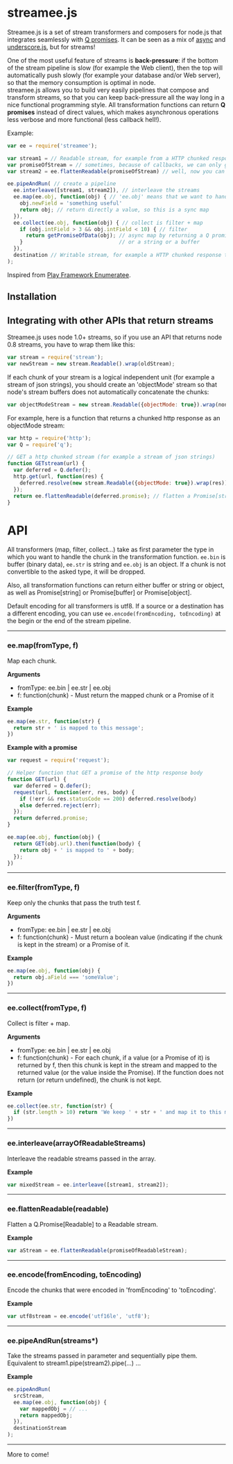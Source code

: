 # streamee.js

Streamee.js is a set of stream transformers and composers for node.js that integrates seamlessly with [Q promises](https://github.com/kriskowal/q). It can be seen as a mix of [async](https://github.com/caolan/async) and [underscore.js](http://underscorejs.org/), but for streams!

One of the most useful feature of streams is **back-pressure**: if the bottom of the stream pipeline is slow (for example the Web client), then the top will automatically push slowly (for example your database and/or Web server), so that the memory consumption is optimal in node.  
streamee.js allows you to build very easily pipelines that compose and transform streams, so that you can keep back-pressure all the way long in a nice functional programming style. All transformation functions can return **Q promises** instead of direct values, which makes asynchronous operations less verbose and more functional (less callback hell!).

Example:
```js
var ee = require('streamee');

var stream1 = // Readable stream, for example from a HTTP chunked response, a MongoDB response, ...
var promiseOfStream = // sometimes, because of callbacks, we can only get a Q.Promise[Readable] instead of a Readable
var stream2 = ee.flattenReadable(promiseOfStream) // well, now you can flatten it!

ee.pipeAndRun( // create a pipeline
  ee.interleave([stream1, stream2]), // interleave the streams
  ee.map(ee.obj, function(obj) { // 'ee.obj' means that we want to handle the chunk as a json object
    obj.newField = 'something useful'
    return obj; // return directly a value, so this is a sync map
  }),
  ee.collect(ee.obj, function(obj) { // collect is filter + map
    if (obj.intField > 3 && obj.intField < 10) { // filter
      return getPromiseOfData(obj); // async map by returning a Q promise. The promise can contain either an object 
    }                               // or a string or a buffer
  }),
  destination // Writable stream, for example a HTTP chunked response toward a Web client or a Websocket connection
);
```

Inspired from [Play Framework Enumeratee](http://www.playframework.com/documentation/2.1.1/Enumeratees).

## Installation

## Integrating with other APIs that return streams
Streamee.js uses node 1.0+ streams, so if you use an API that returns node 0.8 streams, you have to wrap them like this:
```js
var stream = require('stream');
var newStream = new stream.Readable().wrap(oldStream);
```

If each chunk of your stream is a logical independent unit (for example a stream of json strings),
you should create an 'objectMode' stream so that node's stream buffers does not automatically concatenate the chunks:
```js
var objectModeStream = new stream.Readable({objectMode: true}).wrap(nonObjectModeStream);
```

For example, here is a function that returns a chunked http response as an objectMode stream:
```js
var http = require('http');
var Q = require('q');

// GET a http chunked stream (for example a stream of json strings)
function GETstream(url) {
  var deferred = Q.defer();
  http.get(url, function(res) { 
    deferred.resolve(new stream.Readable({objectMode: true}).wrap(res));
  });
  return ee.flattenReadable(deferred.promise); // flatten a Promise[stream.Readable] to a stream.Readable
}
```

# API
All transformers (map, filter, collect...) take as first parameter the type in which you want to handle the chunk in the transformation function. ```ee.bin``` is buffer (binary data), ```ee.str``` is string and ```ee.obj``` is an object. If a chunk is not
convertible to the asked type, it will be dropped.

Also, all transformation functions can return either buffer or string or object, as well as Promise[string] or
Promise[buffer] or Promise[object].

Default encoding for all transformers is utf8. If a source or a destination has a different encoding, you can use 
```ee.encode(fromEncoding, toEncoding)``` at the begin or the end of the stream pipeline.

---------------------------------------

### ee.map(fromType, f)
Map each chunk.

**Arguments**
*  fromType: ee.bin | ee.str | ee.obj
*  f: function(chunk) - Must return the mapped chunk or a Promise of it

**Example**
```js
ee.map(ee.str, function(str) {
  return str + ' is mapped to this message';
})
```

**Example with a promise**
```js
var request = require('request');

// Helper function that GET a promise of the http response body
function GET(url) {
  var deferred = Q.defer();
  request(url, function(err, res, body) {
    if (!err && res.statusCode == 200) deferred.resolve(body)
    else deferred.reject(err);
  });
  return deferred.promise;
}

ee.map(ee.obj, function(obj) {
  return GET(obj.url).then(function(body) {
    return obj + ' is mapped to ' + body;
  });
})
```

---------------------------------------

### ee.filter(fromType, f)
Keep only the chunks that pass the truth test f.

**Arguments**
*  fromType: ee.bin | ee.str | ee.obj
*  f: function(chunk) - Must return a boolean value (indicating if the chunk is kept in the stream) or a Promise of it.

**Example**
```js
ee.map(ee.obj, function(obj) {
  return obj.aField === 'someValue';
})
```

---------------------------------------

### ee.collect(fromType, f)
Collect is filter + map.

**Arguments** 
*  fromType: ee.bin | ee.str | ee.obj
*  f: function(chunk) - For each chunk, if a value (or a Promise of it) is returned by f, then this chunk is kept in
the stream and mapped to the returned value (or the value inside the Promise). If the function does not return (or return 
undefined), the chunk is not kept.

**Example**
```js
ee.collect(ee.str, function(str) {
  if (str.length > 10) return 'We keep ' + str + ' and map it to this message';
})
```

---------------------------------------

### ee.interleave(arrayOfReadableStreams)
Interleave the readable streams passed in the array.

**Example**
```js
var mixedStream = ee.interleave([stream1, stream2]);
```

---------------------------------------

### ee.flattenReadable(readable)
Flatten a Q.Promise[Readable] to a Readable stream.

**Example**
```js
var aStream = ee.flattenReadable(promiseOfReadableStream);
```

---------------------------------------

### ee.encode(fromEncoding, toEncoding)
Encode the chunks that were encoded in 'fromEncoding' to 'toEncoding'.

**Example**
```js
var utf8stream = ee.encode('utf16le', 'utf8');
```

---------------------------------------

### ee.pipeAndRun(streams*)
Take the streams passed in parameter and sequentially pipe them. Equivalent to stream1.pipe(stream2).pipe(...) ...

**Example**
```js
ee.pipeAndRun(
  srcStream,
  ee.map(ee.obj, function(obj) {
    var mappedObj = // ...
    return mappedObj;
  }),
  destinationStream
);
```

---------------------------------------

More to come!

